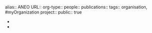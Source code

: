 alias:: ANEO
URL::
org-type::
people::
publications:: 
tags:: organisation, #myOrganization 
project::
public:: true

-
-